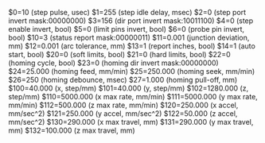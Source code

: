 $0=10 (step pulse, usec)
$1=255 (step idle delay, msec)
$2=0 (step port invert mask:00000000)
$3=156 (dir port invert mask:10011100)
$4=0 (step enable invert, bool)
$5=0 (limit pins invert, bool)
$6=0 (probe pin invert, bool)
$10=3 (status report mask:00000011)
$11=0.001 (junction deviation, mm)
$12=0.001 (arc tolerance, mm)
$13=1 (report inches, bool)
$14=1 (auto start, bool)
$20=0 (soft limits, bool)
$21=0 (hard limits, bool)
$22=0 (homing cycle, bool)
$23=0 (homing dir invert mask:00000000)
$24=25.000 (homing feed, mm/min)
$25=250.000 (homing seek, mm/min)
$26=250 (homing debounce, msec)
$27=1.000 (homing pull-off, mm)
$100=40.000 (x, step/mm)
$101=40.000 (y, step/mm)
$102=1280.000 (z, step/mm)
$110=5000.000 (x max rate, mm/min)
$111=5000.000 (y max rate, mm/min)
$112=500.000 (z max rate, mm/min)
$120=250.000 (x accel, mm/sec^2)
$121=250.000 (y accel, mm/sec^2)
$122=50.000 (z accel, mm/sec^2)
$130=290.000 (x max travel, mm)
$131=290.000 (y max travel, mm)
$132=100.000 (z max travel, mm)